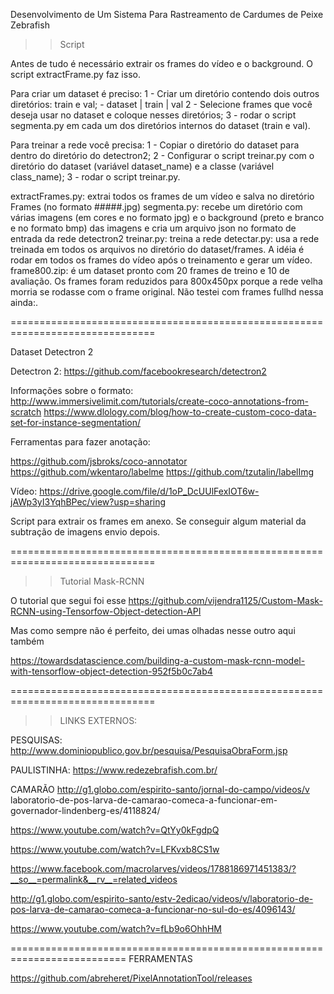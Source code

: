 Desenvolvimento de Um Sistema Para Rastreamento de Cardumes de Peixe Zebrafish

>> Script

Antes de tudo é necessário extrair os frames do vídeo e o background.
O script extractFrame.py faz isso.

Para criar um dataset é preciso:
1 - Criar um diretório contendo dois outros diretórios: train e val;
         - dataset
             | train
             | val
2 - Selecione frames que você deseja usar no dataset e coloque nesses diretórios;
3 - rodar o script segmenta.py em cada um dos diretórios internos do dataset (train e val).

Para treinar a rede você precisa:
1 - Copiar o diretório do dataset para dentro do diretório do detectron2;
2 - Configurar o script treinar.py com o diretório do dataset
(variável dataset_name) e a classe (variável class_name);
3 - rodar o script treinar.py.

extractFrames.py: extrai todos os frames de um vídeo e salva no
diretório Frames (no formato #####.jpg)
segmenta.py: recebe um diretório com várias imagens (em cores e no
formato jpg) e o background (preto e branco e no formato bmp) das
imagens e cria um arquivo json no formato de entrada da rede
detectron2
treinar.py: treina a rede
detectar.py: usa a rede treinada em todos os arquivos no diretório do
dataset/frames. A idéia é rodar em todos os frames do vídeo após o
treinamento e gerar um vídeo.
frame800.zip: é um dataset pronto com 20 frames de treino e 10 de
avaliação. Os frames foram reduzidos para 800x450px porque a rede
velha morria se rodasse com o frame original. Não testei com frames
fullhd nessa ainda:.

===============================================================================

Dataset Detectron 2

Detectron 2:
https://github.com/facebookresearch/detectron2

Informações sobre o formato:
http://www.immersivelimit.com/tutorials/create-coco-annotations-from-scratch
https://www.dlology.com/blog/how-to-create-custom-coco-data-set-for-instance-segmentation/

Ferramentas para fazer anotação:

https://github.com/jsbroks/coco-annotator
https://github.com/wkentaro/labelme
https://github.com/tzutalin/labelImg

Vídeo:
https://drive.google.com/file/d/1oP_DcUUlFexIOT6w-jAWp3yI3YqhBPec/view?usp=sharing

Script para extrair os frames em anexo. Se conseguir algum material da subtração de imagens envio depois.

===============================================================================

>> Tutorial Mask-RCNN

O tutorial que segui foi esse
https://github.com/vijendra1125/Custom-Mask-RCNN-using-Tensorfow-Object-detection-API

Mas como sempre não é perfeito, dei umas olhadas nesse outro aqui também

https://towardsdatascience.com/building-a-custom-mask-rcnn-model-with-tensorflow-object-detection-952f5b0c7ab4

===============================================================================

>> LINKS EXTERNOS:

PESQUISAS:
http://www.dominiopublico.gov.br/pesquisa/PesquisaObraForm.jsp

PAULISTINHA:
https://www.redezebrafish.com.br/


CAMARÃO
http://g1.globo.com/espirito-santo/jornal-do-campo/videos/v laboratorio-de-pos-larva-de-camarao-comeca-a-funcionar-em-governador-lindenberg-es/4118824/

https://www.youtube.com/watch?v=QtYy0kFgdpQ

https://www.youtube.com/watch?v=LFKvxb8CS1w

https://www.facebook.com/macrolarves/videos/1788186971451383/?__so__=permalink&__rv__=related_videos

http://g1.globo.com/espirito-santo/estv-2edicao/videos/v/laboratorio-de-pos-larva-de-camarao-comeca-a-funcionar-no-sul-do-es/4096143/

https://www.youtube.com/watch?v=fLb9o6OhhHM

==========================================================================
FERRAMENTAS


https://github.com/abreheret/PixelAnnotationTool/releases
